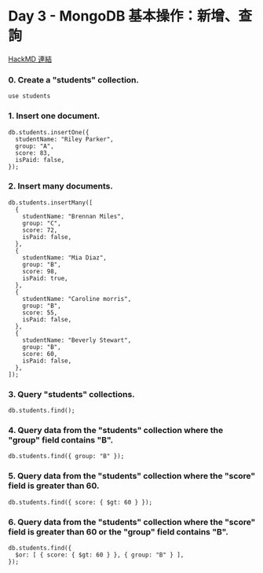 # Day 3 - MongoDB 基本操作：新增、查詢

[HackMD 連結](https://hackmd.io/4VXGklw9QY-23le04ymxQQ?view)

### 0. Create a "students" collection.

```shell
use students
```

### 1. Insert one document.

```shell
db.students.insertOne({
  studentName: "Riley Parker",
  group: "A",
  score: 83,
  isPaid: false,
});
```

### 2. Insert many documents.

```shell
db.students.insertMany([
  {
    studentName: "Brennan Miles",
    group: "C",
    score: 72,
    isPaid: false,
  },
  {
    studentName: "Mia Diaz",
    group: "B",
    score: 98,
    isPaid: true,
  },
  {
    studentName: "Caroline morris",
    group: "B",
    score: 55,
    isPaid: false,
  },
  {
    studentName: "Beverly Stewart",
    group: "B",
    score: 60,
    isPaid: false,
  },
]);
```

### 3. Query "students" collections.

```shell
db.students.find();
```

### 4. Query data from the "students" collection where the "group" field contains "B".

```shell
db.students.find({ group: "B" });
```

### 5. Query data from the "students" collection where the "score" field is greater than 60.

```shell
db.students.find({ score: { $gt: 60 } });
```

### 6. Query data from the "students" collection where the "score" field is greater than 60 or the "group" field contains "B".

```shell
db.students.find({
  $or: [ { score: { $gt: 60 } }, { group: "B" } ],
});
```